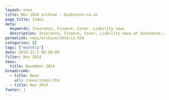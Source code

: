 ```yaml
---
layout: news
title: Nov 2014 archive - Quotezone.co.uk
page_title: Index
meta:
  keywords: Insurance, Finance, Cover, Liability news
  description: Insurance, Finance, Cover, Liability news at Quotezone.co.uk.
permalink: news/archive/2014/11.htm
categories: []
tags: ["monthly"]
date: 2014-11-1 00:00:00
filter: Nov 2014
news:
  title: November 2014
breadcrumb:
  - title: News
    url: /news/index.htm
  - title: Nov 2014
footer: 1
---
```


